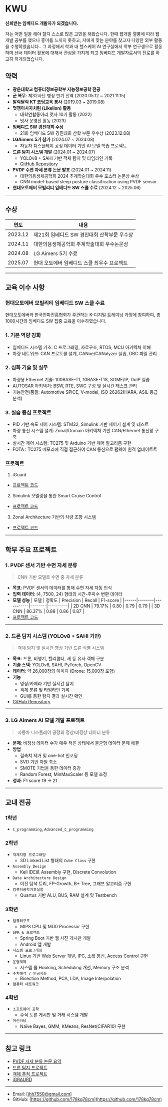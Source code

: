 # KWU
**신뢰받는 임베디드 개발자가 되겠습니다.**

저는 어떤 일을 해야 할지 스스로 많은 고민을 해왔습니다. 한때 웹개발 열풍에 따라 웹개발 공부를 했으나 흥미를 느끼지 못하고, 저에게 맞는 분야를 찾고자 다양한 외부 활동을 수행하였습니다.. 그 과정에서 학과 내 헬스케어 AI 연구실에서 학부 연구생으로 활동하며 센서 데이터 활용에 대해서 관심을 가지게 되고 임베디드 개발자로서의 진로를 확고히 하게되었습니다.

## 약력
- **광운대학교 컴퓨터정보공학부 지능정보공학 전공**
- **군 복무**: 제32사단 병장 만기 전역 (2020.05.12 ~ 2021.11.15)
- **알락달락 KT 코딩교육 봉사** (2019.03 ~ 2019.08)
- **멋쟁이사자처럼 (Likelion) 활동**
  - 대학연합동아리 멋사 10기 활동 (2022)
  - 멋사 운영진 활동 (2023)
- **임베디드 SW 경진대회 수상**
  - 21회 임베디드 SW 경진대회 산학 부문 우수상 (2023.12.08)
- **LGAimers 5기 참가** (2024.07 ~ 2024.08)
  - 자동차 디스플레이 공정 데이터 기반 AI 모델 학습 프로젝트
- **드론 탐지 시스템 개발** (2024.01 ~ 2024.07)
  - YOLOv8 + SAHI 기반 객체 탐지 및 타임라인 기록
  - [GitHub Repository](https://github.com/178kg78cm/KWIAC-DroneDetectionSolution)
- **PVDF 수면 자세 분류 논문 발표** (2024.01 ~ 2024.11)
  - 대한의용생체공학회 2024 추계학술대회 우수 포스터 논문상 수상
  - CNN model-based sleep posture classification using PVDF sensor
- **현대오토에버 모빌리티 임베디드 SW 스쿨 수료** (2024.12 ~ 2025.06)
---

## 수상

| 연도 | 내용 |
|------|------|
| 2023.12 | 제21회 임베디드 SW 경진대회 산학부문 우수상 |
| 2024.11 | 대한의용생체공학회 추계학술대회 우수논문상 |
| 2024.08 | LG Aimers 5기 수료 |
| 2025.07 | 현대 오토에버 임베디드 스쿨 최우수 프로젝트 |

---

##  교육 이수 사항

### 현대오토에버 모빌리티 임베디드 SW 스쿨 수료
현대오토에버와 한국전파진흥협회가 주관하는 K-디지털 트레이닝 과정에 참여하여, 총 1000시간의 임베디드 SW 집중 교육을 이수하였습니다.

### 1. 기본 역량 강화
- 임베디드 시스템 기초: C 프로그래밍, 자료구조, RTOS, MCU 아키텍처 이해
- 차량 네트워크: CAN 프로토콜 설계, CANoe/CANalyzer 실습, DBC 파일 관리

### 2. 심화 기술 및 실무
- 차량용 Ethernet 기술: 100BASE-T1, 10BASE-T1S, SOME/IP, DoIP 실습
- AUTOSAR 아키텍처: BSW, RTE, SWC 구성 및 실시간 태스크 관리
- 기능안전/품질: Automotive SPICE, V-model, ISO 26262(HARA, ASIL 등급 분석)

### 3. 실습 중심 프로젝트
- PID 기반 속도 제어 시스템: STM32, Simulink 기반 제어기 설계 및 테스트
- 차량 통신 시스템 설계: Zonal/Domain 아키텍처 기반 CAN/Ethernet 통신망 구축
- 실시간 제어 시스템: TC275 및 Arduino 기반 제어 알고리즘 구현
- FOTA : TC275 메모리에 직접 접근하여 CAN 통신으로 펌웨어 원격 업데이트트

### 프로젝트
1. iGuard
  - [프로젝트 코드](https://github.com/Embedded-3/iGuard)
2. Simulink 모델링을 통한 Smart Cruise Control
  - [프로젝트 코드](https://github.com/Embedded-3/Project2)
3. Zonal Architecture 기반의 차량 조향 시스템
  - [프로젝트 코드](https://github.com/Embedded-3/Project3)
---

## 학부 주요 프로젝트

### 1. PVDF 센서 기반 수면 자세 분류
> CNN 기반 모델로 수면 중 자세 분류

- **목표**: PVDF 센서의 데이터를 통해 수면 자세 자동 인식
- **입력 데이터**: (4, 7500, 24) 형태의 시간-주파수 변환 데이터
- **모델 성능**
  | 모델 | 정확도 | Precision | Recall | F1-score |
  |------|--------|-----------|--------|----------|
  | 2D CNN | 79.17% | 0.80 | 0.79 | 0.79 |
  | 3D CNN | 86.37% | 0.88 | 0.86 | 0.87 |
- [프로젝트 코드](https://github.com/178kg78cm/PVDF-Sleep-Position-Distinction)

---

### 2. 드론 탐지 시스템 (YOLOv8 + SAHI 기반)
> 객체 탐지 및 실시간 영상 기반 드론 식별 시스템

- **목표**: 드론, 비행기, 헬리콥터, 새 등 유사 객체 구분
- **기술 스택**: YOLOv8, SAHI, PyTorch, OpenCV
- **데이터**: 약 26,000장의 이미지 (Drone: 15,000장 포함)
- **기능**
  - 영상/카메라 기반 실시간 탐지
  - 객체 분류 및 타임라인 기록
  - GUI를 통한 탐지 결과 실시간 확인
- [GitHub Repository](https://github.com/178kg78cm/KWIAC-DroneDetectionSolution)

---

### 3. LG Aimers AI 모델 개발 프로젝트
> 자동차 디스플레이 공정의 정상/비정상 데이터 분류

- **문제**: 비정상 데이터 수가 매우 적은 상태에서 불균형 데이터 문제 해결
- **방법**
  - 결측치 제거 및 one-hot 인코딩
  - SVD 기반 차원 축소
  - SMOTE 기법을 통한 데이터 증강
  - Random Forest, MinMaxScaler 등 모델 조정
- **성과**: F1 score 19 → 21

---

## 교내 전공

### 1학년
- `C_programming`, `Advanced_C_programming`

### 2학년
- `객체지향 프로그래밍`
  - 3D Linked List 형태의 `Cube Class` 구현
- `Assembly Design`
  - Keil IDE로 Assembly 구현, Discrete Convolution
- `Data Architecture Design`
  - 이진 탐색 트리, FP-Growth, B+ Tree, 그래프 알고리즘 구현
- `컴퓨터공학기초실험`
  - Quartus 기반 ALU, BUS, RAM 설계 및 Testbench

### 3학년
- `컴퓨터구조`
  - MIPS CPU 및 MU0 Processor 구현
- `SPR & 프로젝트`
  - Spring Boot 기반 웹 사진 게시판 개발
  - Android 앱 개발
- `시스템 프로그래밍`
  - Linux 기반 Web Server 개발, IPC, 소켓 통신, Access Control 구현
- `운영체제`
  - 시스템 콜 Hooking, Scheduling 개선, Memory 구조 분석
- `수치해석 / 인공지능`
  - Bisection Method, PCA, LDA, Image Interpolation
- `컴퓨터 네트워크`

### 4학년
- `소프트웨어 공학`
  - 주식 토론 게시판 및 거래 시스템 개발
- `머신러닝`
  - Naïve Bayes, GMM, KMeans, ResNet(CIFAR10) 구현

---

## 참고 링크
- [PVDF 자세 분류 논문 요약](https://github.com/lkhyun/FSR-Sleep-Posture-Classification)
- [드론 탐지 프로젝트](https://github.com/178kg78cm/KWIAC-DroneDetectionSolution)
- [객체 추적 프로젝트](https://github.com/lkhyun/Object-Tracking-Detection)
- [iGRAURD](https://github.com/Embedded-3/iGuard)

---
- Email: [jhh7550@gmail.com]
- GitHub: [https://github.com/178kg78cm](https://github.com/178kg78cm)
